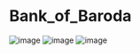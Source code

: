 # Bank_of_Baroda
![image](https://github.com/Dhara438/Bank_of_Baroda/assets/101886520/8ba480a8-5c10-4778-8335-bf6364565309)
![image](https://github.com/Dhara438/Bank_of_Baroda/assets/101886520/e82b2012-199e-4c41-a4d9-96e93dece258)
![image](https://github.com/Dhara438/Bank_of_Baroda/assets/101886520/b4184204-7c7d-40e8-8aa3-09c741050926)
